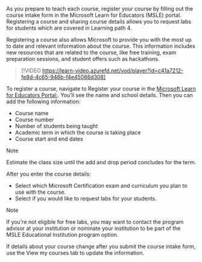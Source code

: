 As you prepare to teach each course, register your course by filling out the course intake form in the Microsoft Learn for Educators (MSLE) portal. Registering a course and sharing course details allows you to request labs for students which are covered in Learning path 4. 

Registering a course also allows Microsoft to provide you with the most up to date and relevant information about the course. This information includes new resources that are related to the course, like free training, exam preparation sessions, and student offers such as hackathons.

> [!VIDEO https://learn-video.azurefd.net/vod/player?id=c41a7212-fe8d-4c65-946b-f4e45086d308]

To register a course, navigate to Register your course in the [Microsoft Learn for Educators Portal:](https://aka.ms/MSLEPort). You'll see the name and school details. Then you can add the following information:
- Course name
- Course number
- Number of students being taught
- Academic term in which the course is taking place
- Course start and end dates  

> [!NOTE]
> Estimate the class size until the add and drop period concludes for the term.

After you enter the course details:
- Select which Microsoft Certification exam and curriculum you plan to use with the course.
- Select if you would like to request labs for your students. 

> [!NOTE]
> If you're not eligible for free labs, you may want to contact the program advisor at your institution or nominate your institution to be part of the MSLE Educational Institution program option. 

If details about your course change after you submit the course intake form, use the View my courses tab to update the information.